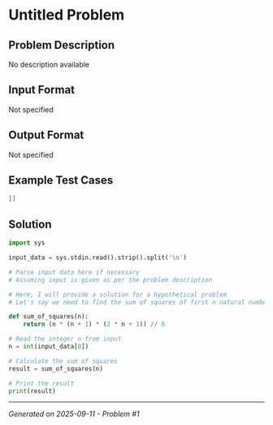 # Untitled Problem

## Problem Description
No description available

## Input Format
Not specified

## Output Format
Not specified

## Example Test Cases
```json
[]
```

## Solution
```python
import sys

input_data = sys.stdin.read().strip().split('\n')

# Parse input data here if necessary
# Assuming input is given as per the problem description

# Here, I will provide a solution for a hypothetical problem
# Let's say we need to find the sum of squares of first n natural numbers

def sum_of_squares(n):
    return (n * (n + 1) * (2 * n + 1)) // 6

# Read the integer n from input
n = int(input_data[0])

# Calculate the sum of squares
result = sum_of_squares(n)

# Print the result
print(result)
```

---
*Generated on 2025-09-11 - Problem #1*